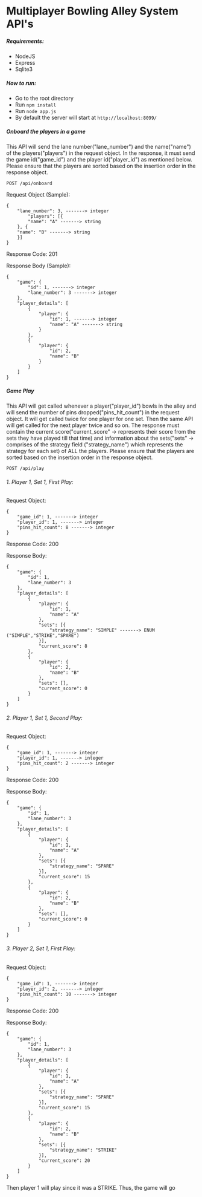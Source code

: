 # Multiplayer Bowling Alley System API's

#####  Requirements:

 - NodeJS
 - Express
 - Sqlite3

#####  How to run:
 - Go to the root directory
 - Run ```npm install```
 - Run ```node app.js```
 - By default the server will start at ```http://localhost:8099/```

#####  Onboard the players in a game
This API will send the lane number("lane_number") and the name("name") of the players("players") in the request object. In the response, it must send the game id("game_id") and the player id("player_id") as mentioned below. Please ensure that the players are sorted based on the insertion order in the response object.
```
POST /api/onboard
```
Request Object (Sample):
```
{
    "lane_number": 3, -------> integer
        "players": [{
        "name": "A" -------> string
    }, { 
    "name": "B" -------> string
    }]
}
 ```                                   
Response Code: 201

Response Body (Sample):
```
{
    "game": {
        "id": 1, -------> integer
        "lane_number": 3 -------> integer
    },
    "player_details": [
        {
            "player": {
                "id": 1, -------> integer
                "name": "A" -------> string
            } 
        },
        {
            "player": {
                "id": 2,
                "name": "B"
            } 
        }
    ]
}
 ```

#####      Game Play
This API will get called whenever a player("player_id") bowls in the alley and will send the number of pins dropped("pins_hit_count") in the request object. It will get called twice for one player for one set. Then the same API will get called for the next player twice and so on. The response must contain the current score("current_score" -> represents their score from the sets they have played till that time) and information about the sets("sets" -> comprises of the strategy field ("strategy_name") which represents the strategy for each set) of ALL the players. Please ensure that the players are sorted based on the insertion order in the response object.
```
POST /api/play
```
######    1. Player 1, Set 1, First Play:

Request Object:
```
{ 
    "game_id": 1, -------> integer 
    "player_id": 1, -------> integer
    "pins_hit_count": 8 -------> integer
}
 ```
Response Code: 200

Response Body:
```
{
    "game": {
        "id": 1,
        "lane_number": 3
    },
    "player_details": [
        { 
            "player": {
                "id": 1, 
                "name": "A" 
            }, 
            "sets": [{
                "strategy_name": "SIMPLE" -------> ENUM ("SIMPLE","STRIKE","SPARE")
            }],
            "current_score": 8
        },
        { 
            "player": {
                "id": 2, 
                "name": "B" 
            }, 
            "sets": [],
            "current_score": 0
        }
    ]
}
   ```                                 
######        2. Player 1, Set 1, Second Play:

Request Object:
```
{ 
    "game_id": 1, -------> integer 
    "player_id": 1, -------> integer
    "pins_hit_count": 2 -------> integer
}
   ```                                 
Response Code: 200

Response Body:
```
{
    "game": {
        "id": 1,
        "lane_number": 3
    },
    "player_details": [
        { 
            "player": {
                "id": 1, 
                "name": "A" 
            }, 
            "sets": [{
                "strategy_name": "SPARE"
            }],
            "current_score": 15
        },
        { 
            "player": {
                "id": 2, 
                "name": "B" 
            }, 
            "sets": [],
            "current_score": 0
        }
    ]
}
```                             
######    3. Player 2, Set 1, First Play:

Request Object:
```
{ 
    "game_id": 1, -------> integer 
    "player_id": 2, -------> integer
    "pins_hit_count": 10 -------> integer
}
```                                    
Response Code: 200

Response Body:
```
{
    "game": {
        "id": 1,
        "lane_number": 3
    },
    "player_details": [
        {
            "player": {
                "id": 1, 
                "name": "A" 
            }, 
            "sets": [{
                "strategy_name": "SPARE"
            }],
            "current_score": 15
        },
        { 
            "player": {
                "id": 2, 
                "name": "B" 
            }, 
            "sets": [{
                "strategy_name": "STRIKE"
            }],
            "current_score": 20
        }
    ]
}
 ```                                   
Then player 1 will play since it was a STRIKE. Thus, the game will go 